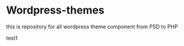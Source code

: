 Wordpress-themes
================

this is repository for all wordpress theme component from PSD to PHP

test1
